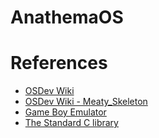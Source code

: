 # AnathemaOS

# References
* [OSDev Wiki](https://wiki.osdev.org/Expanded_Main_Page)
* [OSDev Wiki - Meaty_Skeleton](https://wiki.osdev.org/Meaty_Skeleton)
* [Game Boy Emulator](https://rylev.github.io/DMG-01/public/book)
* [The Standard C library](https://dl.acm.org/doi/10.5555/532092)
